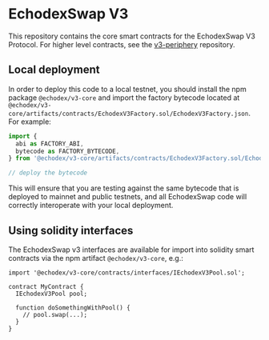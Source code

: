 # EchodexSwap V3

This repository contains the core smart contracts for the EchodexSwap V3 Protocol.
For higher level contracts, see the [v3-periphery](../v3-periphery/)
repository.

## Local deployment

In order to deploy this code to a local testnet, you should install the npm package
`@echodex/v3-core`
and import the factory bytecode located at
`@echodex/v3-core/artifacts/contracts/EchodexV3Factory.sol/EchodexV3Factory.json`.
For example:

```typescript
import {
  abi as FACTORY_ABI,
  bytecode as FACTORY_BYTECODE,
} from '@echodex/v3-core/artifacts/contracts/EchodexV3Factory.sol/EchodexV3Factory.json'

// deploy the bytecode
```

This will ensure that you are testing against the same bytecode that is deployed to
mainnet and public testnets, and all EchodexSwap code will correctly interoperate with
your local deployment.

## Using solidity interfaces

The EchodexSwap v3 interfaces are available for import into solidity smart contracts
via the npm artifact `@echodex/v3-core`, e.g.:

```solidity
import '@echodex/v3-core/contracts/interfaces/IEchodexV3Pool.sol';

contract MyContract {
  IEchodexV3Pool pool;

  function doSomethingWithPool() {
    // pool.swap(...);
  }
}

```
